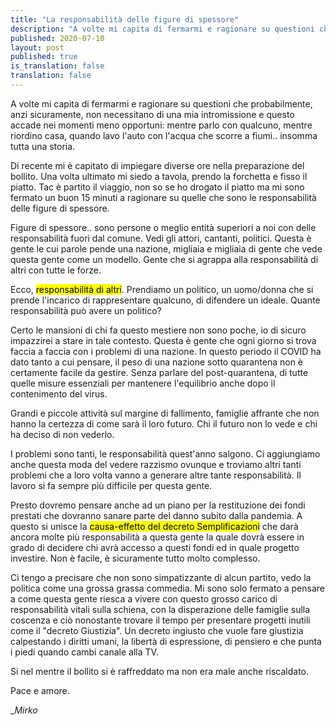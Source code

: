 ```yaml
---
title: "La responsabilità delle figure di spessore"
description: "A volte mi capita di fermarmi e ragionare su questioni che probabilmente, anzi sicuramente, non necessitano di una mia intromissione e .."
published: 2020-07-10
layout: post
published: true
is_translation: false
translation: false
---
```


A volte mi capita di fermarmi e ragionare su questioni che probabilmente, anzi sicuramente, non necessitano di una mia intromissione e questo accade nei momenti meno opportuni: mentre parlo con qualcuno, mentre riordino casa, quando lavo l'auto con l'acqua che scorre a fiumi.. insomma tutta una storia.

Di recente mi è capitato di impiegare diverse ore nella preparazione del bollito. Una volta ultimato mi siedo a tavola, prendo la forchetta e fisso il piatto. Tac è partito il viaggio, non so se ho drogato il piatto ma mi sono fermato un buon 15 minuti a ragionare su quelle che sono le responsabilità delle figure di spessore.

Figure di spessore.. sono persone o meglio entità superiori a noi con delle responsabilità fuori dal comune. Vedi gli attori, cantanti, politici. Questa è gente le cui parole pende una nazione, migliaia e migliaia di gente che vede questa gente come un modello. Gente che si agrappa alla responsabilità di altri con tutte le forze.

Ecco, <mark>responsabilità di altri</mark>. Prendiamo un politico, un uomo/donna che si prende l'incarico di rappresentare qualcuno, di difendere un ideale. Quante responsabilità può avere un politico?

Certo le mansioni di chi fa questo mestiere non sono poche, io di sicuro impazzirei a stare in tale contesto. Questa è gente che ogni giorno si trova faccia a faccia con i problemi di una nazione. In questo periodo il COVID ha dato tanto a cui pensare, il peso di una nazione sotto quarantena non è certamente facile da gestire. Senza parlare del post-quarantena, di tutte quelle misure essenziali per mantenere l'equilibrio anche dopo il contenimento del virus.

Grandi e piccole attività sul margine di fallimento, famiglie affrante che non hanno la certezza di come sarà il loro futuro. Chi il futuro non lo vede e chi ha deciso di non vederlo.

I problemi sono tanti, le responsabilità quest'anno salgono. Ci aggiungiamo anche questa moda del vedere razzismo ovunque e troviamo altri tanti problemi che a loro volta vanno a generare altre tante responsabilità. Il lavoro si fa sempre più difficile per questa gente.

Presto dovremo pensare anche ad un piano per la restituzione dei fondi prestati che dovranno sanare parte del danno subito dalla pandemia. A questo si unisce la <mark>causa-effetto del decreto Semplificazioni</mark> che darà ancora molte più responsabilità a questa gente la quale dovrà essere in grado di decidere chi avrà accesso a questi fondi ed in quale progetto investire. Non è facile, è sicuramente tutto molto complesso.

Ci tengo a precisare che non sono simpatizzante di alcun partito, vedo la politica come una grossa grassa commedia. Mi sono solo fermato a pensare a come questa gente riesca a vivere con questo grosso carico di responsabilità vitali sulla schiena, con la disperazione delle famiglie sulla coscenza e ciò nonostante trovare il tempo per presentare progetti inutili come il "decreto Giustizia". Un decreto ingiusto che vuole fare giustizia calpestando i diritti umani, la libertà di espressione, di pensiero e che punta i piedi quando cambi canale alla TV.

Si nel mentre il bollito si è raffreddato ma non era male anche riscaldato.

Pace e amore.

__Mirko_
